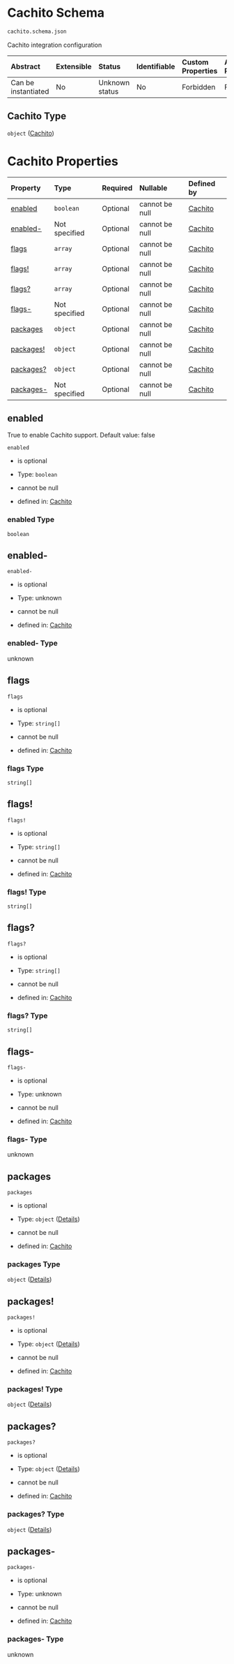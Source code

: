 # Cachito Schema

```txt
cachito.schema.json
```

Cachito integration configuration

| Abstract            | Extensible | Status         | Identifiable | Custom Properties | Additional Properties | Access Restrictions | Defined In                                                               |
| :------------------ | :--------- | :------------- | :----------- | :---------------- | :-------------------- | :------------------ | :----------------------------------------------------------------------- |
| Can be instantiated | No         | Unknown status | No           | Forbidden         | Forbidden             | none                | [cachito.schema.json](../out/cachito.schema.json "open original schema") |

## Cachito Type

`object` ([Cachito](cachito.md))

# Cachito Properties

| Property                 | Type          | Required | Nullable       | Defined by                                                                             |
| :----------------------- | :------------ | :------- | :------------- | :------------------------------------------------------------------------------------- |
| [enabled](#enabled)      | `boolean`     | Optional | cannot be null | [Cachito](cachito-properties-enabled.md "cachito.schema.json#/properties/enabled")     |
| [enabled-](#enabled-)    | Not specified | Optional | cannot be null | [Cachito](cachito-properties-enabled-.md "cachito.schema.json#/properties/enabled-")   |
| [flags](#flags)          | `array`       | Optional | cannot be null | [Cachito](cachito-properties-flags.md "cachito.schema.json#/properties/flags")         |
| [flags!](#flags-1)       | `array`       | Optional | cannot be null | [Cachito](cachito-properties-flags.md "cachito.schema.json#/properties/flags!")        |
| [flags?](#flags-2)       | `array`       | Optional | cannot be null | [Cachito](cachito-properties-flags.md "cachito.schema.json#/properties/flags?")        |
| [flags-](#flags-)        | Not specified | Optional | cannot be null | [Cachito](cachito-properties-flags-.md "cachito.schema.json#/properties/flags-")       |
| [packages](#packages)    | `object`      | Optional | cannot be null | [Cachito](cachito-properties-packages.md "cachito.schema.json#/properties/packages")   |
| [packages!](#packages-1) | `object`      | Optional | cannot be null | [Cachito](cachito-properties-packages.md "cachito.schema.json#/properties/packages!")  |
| [packages?](#packages-2) | `object`      | Optional | cannot be null | [Cachito](cachito-properties-packages.md "cachito.schema.json#/properties/packages?")  |
| [packages-](#packages-)  | Not specified | Optional | cannot be null | [Cachito](cachito-properties-packages-.md "cachito.schema.json#/properties/packages-") |

## enabled

True to enable Cachito support. Default value: false

`enabled`

*   is optional

*   Type: `boolean`

*   cannot be null

*   defined in: [Cachito](cachito-properties-enabled.md "cachito.schema.json#/properties/enabled")

### enabled Type

`boolean`

## enabled-



`enabled-`

*   is optional

*   Type: unknown

*   cannot be null

*   defined in: [Cachito](cachito-properties-enabled-.md "cachito.schema.json#/properties/enabled-")

### enabled- Type

unknown

## flags



`flags`

*   is optional

*   Type: `string[]`

*   cannot be null

*   defined in: [Cachito](cachito-properties-flags.md "cachito.schema.json#/properties/flags")

### flags Type

`string[]`

## flags!



`flags!`

*   is optional

*   Type: `string[]`

*   cannot be null

*   defined in: [Cachito](cachito-properties-flags.md "cachito.schema.json#/properties/flags!")

### flags! Type

`string[]`

## flags?



`flags?`

*   is optional

*   Type: `string[]`

*   cannot be null

*   defined in: [Cachito](cachito-properties-flags.md "cachito.schema.json#/properties/flags?")

### flags? Type

`string[]`

## flags-



`flags-`

*   is optional

*   Type: unknown

*   cannot be null

*   defined in: [Cachito](cachito-properties-flags-.md "cachito.schema.json#/properties/flags-")

### flags- Type

unknown

## packages



`packages`

*   is optional

*   Type: `object` ([Details](cachito-properties-packages.md))

*   cannot be null

*   defined in: [Cachito](cachito-properties-packages.md "cachito.schema.json#/properties/packages")

### packages Type

`object` ([Details](cachito-properties-packages.md))

## packages!



`packages!`

*   is optional

*   Type: `object` ([Details](cachito-properties-packages.md))

*   cannot be null

*   defined in: [Cachito](cachito-properties-packages.md "cachito.schema.json#/properties/packages!")

### packages! Type

`object` ([Details](cachito-properties-packages.md))

## packages?



`packages?`

*   is optional

*   Type: `object` ([Details](cachito-properties-packages.md))

*   cannot be null

*   defined in: [Cachito](cachito-properties-packages.md "cachito.schema.json#/properties/packages?")

### packages? Type

`object` ([Details](cachito-properties-packages.md))

## packages-



`packages-`

*   is optional

*   Type: unknown

*   cannot be null

*   defined in: [Cachito](cachito-properties-packages-.md "cachito.schema.json#/properties/packages-")

### packages- Type

unknown
